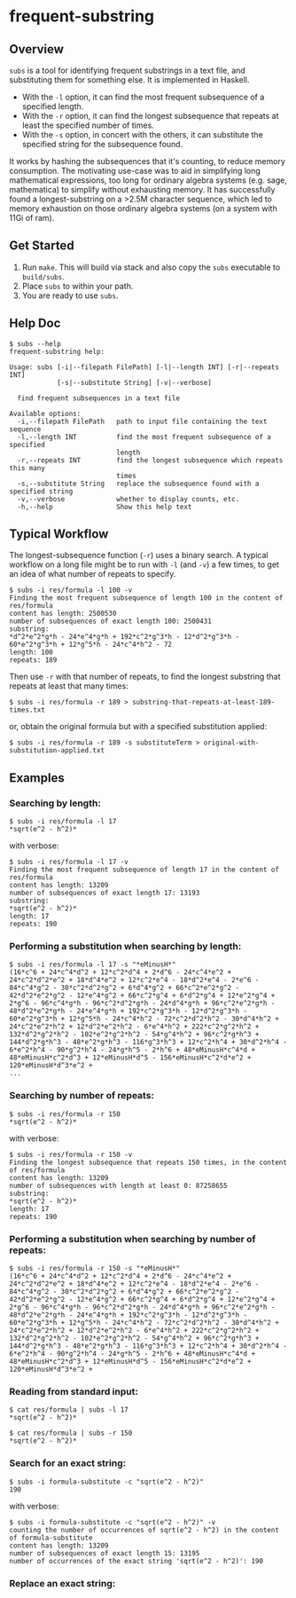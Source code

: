 # frequent-substring

## Overview

`subs` is a tool for identifying frequent substrings in a text file, and substituting them for something else.
It is implemented in Haskell.

* With the `-l` option, it can find the most frequent subsequence of a specified length.
* With the `-r` option, it can find the longest subsequence that repeats at least the specified number of times.
* With the `-s` option, in concert with the others, it can substitute the specified string for the subsequence found.

It works by hashing the subsequences that it's counting, to reduce memory consumption.
The motivating use-case was to aid in simplifying long mathematical expressions, too long for ordinary algebra systems (e.g. sage, mathematica) to simplify without exhausting memory.
It has successfully found a longest-substring on a >2.5M character sequence, which led to memory exhaustion on those ordinary algebra systems (on a system with 11Gi of ram).

## Get Started

1. Run `make`. This will build via stack and also copy the `subs` executable to `build/subs`.
2. Place `subs` to within your path.
3. You are ready to use `subs`.

## Help Doc

```
$ subs --help
frequent-substring help:

Usage: subs [-i|--filepath FilePath] [-l|--length INT] [-r|--repeats INT] 
            [-s|--substitute String] [-v|--verbose]

  find frequent subsequences in a text file

Available options:
  -i,--filepath FilePath   path to input file containing the text sequence
  -l,--length INT          find the most frequent subsequence of a specified
                           length
  -r,--repeats INT         find the longest subsequence which repeats this many
                           times
  -s,--substitute String   replace the subsequence found with a specified string
  -v,--verbose             whether to display counts, etc.
  -h,--help                Show this help text
```

## Typical Workflow

The longest-subsequence function (`-r`) uses a binary search.
A typical workflow on a long file might be to run with `-l` (and `-v`) a few times,
to get an idea of what number of repeats to specify.

```
$ subs -i res/formula -l 100 -v
Finding the most frequent subsequence of length 100 in the content of res/formula
content has length: 2500530
number of subsequences of exact length 100: 2500431
substring:
*d^2*e^2*g*h - 24*e^4*g*h + 192*c^2*g^3*h - 12*d^2*g^3*h - 60*e^2*g^3*h + 12*g^5*h - 24*c^4*h^2 - 72
length: 100
repeats: 189
```

Then use `-r` with that number of repeats, to find the longest substring that repeats at least that many times:

```
$ subs -i res/formula -r 189 > substring-that-repeats-at-least-189-times.txt
```

or, obtain the original formula but with a specified substitution applied:

```
$ subs -i res/formula -r 189 -s substituteTerm > original-with-substitution-applied.txt
```

## Examples

### Searching by length:

```
$ subs -i res/formula -l 17
*sqrt(e^2 - h^2)*
```

with verbose:

```
$ subs -i res/formula -l 17 -v
Finding the most frequent subsequence of length 17 in the content of res/formula
content has length: 13209
number of subsequences of exact length 17: 13193
substring:
*sqrt(e^2 - h^2)*
length: 17
repeats: 190
```

### Performing a substitution when searching by length:

```
$ subs -i res/formula -l 17 -s "*eMinusH*"
(16*c^6 + 24*c^4*d^2 + 12*c^2*d^4 + 2*d^6 - 24*c^4*e^2 + 24*c^2*d^2*e^2 + 18*d^4*e^2 + 12*c^2*e^4 - 18*d^2*e^4 - 2*e^6 - 84*c^4*g^2 - 30*c^2*d^2*g^2 + 6*d^4*g^2 + 66*c^2*e^2*g^2 - 42*d^2*e^2*g^2 - 12*e^4*g^2 + 66*c^2*g^4 + 6*d^2*g^4 + 12*e^2*g^4 + 2*g^6 - 96*c^4*g*h - 96*c^2*d^2*g*h - 24*d^4*g*h + 96*c^2*e^2*g*h - 48*d^2*e^2*g*h - 24*e^4*g*h + 192*c^2*g^3*h - 12*d^2*g^3*h - 60*e^2*g^3*h + 12*g^5*h - 24*c^4*h^2 - 72*c^2*d^2*h^2 - 30*d^4*h^2 + 24*c^2*e^2*h^2 + 12*d^2*e^2*h^2 - 6*e^4*h^2 + 222*c^2*g^2*h^2 + 132*d^2*g^2*h^2 - 102*e^2*g^2*h^2 - 54*g^4*h^2 + 96*c^2*g*h^3 + 144*d^2*g*h^3 - 48*e^2*g*h^3 - 116*g^3*h^3 + 12*c^2*h^4 + 30*d^2*h^4 - 6*e^2*h^4 - 90*g^2*h^4 - 24*g*h^5 - 2*h^6 + 48*eMinusH*c^4*d + 48*eMinusH*c^2*d^3 + 12*eMinusH*d^5 - 156*eMinusH*c^2*d*e^2 + 120*eMinusH*d^3*e^2 +
...
```

### Searching by number of repeats:

```
$ subs -i res/formula -r 150
*sqrt(e^2 - h^2)*
```

with verbose:

```
$ subs -i res/formula -r 150 -v
Finding the longest subsequence that repeats 150 times, in the content of res/formula
content has length: 13209
number of subsequences with length at least 0: 87258655
substring:
*sqrt(e^2 - h^2)*
length: 17
repeats: 190
```

### Performing a substitution when searching by number of repeats:

```
$ subs -i res/formula -r 150 -s "*eMinusH*"
(16*c^6 + 24*c^4*d^2 + 12*c^2*d^4 + 2*d^6 - 24*c^4*e^2 + 24*c^2*d^2*e^2 + 18*d^4*e^2 + 12*c^2*e^4 - 18*d^2*e^4 - 2*e^6 - 84*c^4*g^2 - 30*c^2*d^2*g^2 + 6*d^4*g^2 + 66*c^2*e^2*g^2 - 42*d^2*e^2*g^2 - 12*e^4*g^2 + 66*c^2*g^4 + 6*d^2*g^4 + 12*e^2*g^4 + 2*g^6 - 96*c^4*g*h - 96*c^2*d^2*g*h - 24*d^4*g*h + 96*c^2*e^2*g*h - 48*d^2*e^2*g*h - 24*e^4*g*h + 192*c^2*g^3*h - 12*d^2*g^3*h - 60*e^2*g^3*h + 12*g^5*h - 24*c^4*h^2 - 72*c^2*d^2*h^2 - 30*d^4*h^2 + 24*c^2*e^2*h^2 + 12*d^2*e^2*h^2 - 6*e^4*h^2 + 222*c^2*g^2*h^2 + 132*d^2*g^2*h^2 - 102*e^2*g^2*h^2 - 54*g^4*h^2 + 96*c^2*g*h^3 + 144*d^2*g*h^3 - 48*e^2*g*h^3 - 116*g^3*h^3 + 12*c^2*h^4 + 30*d^2*h^4 - 6*e^2*h^4 - 90*g^2*h^4 - 24*g*h^5 - 2*h^6 + 48*eMinusH*c^4*d + 48*eMinusH*c^2*d^3 + 12*eMinusH*d^5 - 156*eMinusH*c^2*d*e^2 + 120*eMinusH*d^3*e^2 +
```

### Reading from standard input:

```
$ cat res/formula | subs -l 17
*sqrt(e^2 - h^2)*
```

```
$ cat res/formula | subs -r 150
*sqrt(e^2 - h^2)*
```

### Search for an exact string:

```
$ subs -i formula-substitute -c "sqrt(e^2 - h^2)"
190
```

with verbose:

```
$ subs -i formula-substitute -c "sqrt(e^2 - h^2)" -v
counting the number of occurrences of sqrt(e^2 - h^2) in the content of formula-substitute
content has length: 13209
number of subsequences of exact length 15: 13195
number of occurrences of the exact string 'sqrt(e^2 - h^2)': 190
```

### Replace an exact string:





